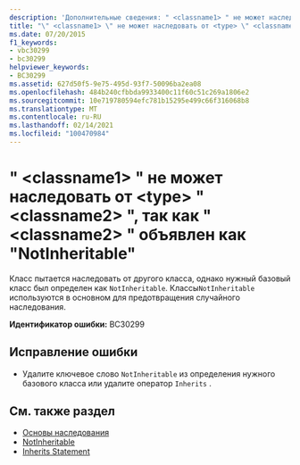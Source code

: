 ```yaml
---
description: 'Дополнительные сведения: " <classname1> " не может наследовать от <type> " <classname2> ", так как " <classname2> " объявлен как "NotInheritable"'
title: "\" <classname1> \" не может наследовать от <type> \" <classname2> \", так как \" <classname2> \" объявлен как \"NotInheritable\""
ms.date: 07/20/2015
f1_keywords:
- vbc30299
- bc30299
helpviewer_keywords:
- BC30299
ms.assetid: 627d50f5-9e75-495d-93f7-50096ba2ea08
ms.openlocfilehash: 484b240cfbbda9933400c11f60c51c269a1806e2
ms.sourcegitcommit: 10e719780594efc781b15295e499c66f316068b8
ms.translationtype: MT
ms.contentlocale: ru-RU
ms.lasthandoff: 02/14/2021
ms.locfileid: "100470984"
---
```

# <a name="classname1-cannot-inherit-from-type-classname2-because-classname2-is-declared-notinheritable"></a>" \<classname1> " не может наследовать от \<type> " \<classname2> ", так как " \<classname2> " объявлен как "NotInheritable"

Класс пытается наследовать от другого класса, однако нужный базовый класс был определен как `NotInheritable`. Классы`NotInheritable` используются в основном для предотвращения случайного наследования.  
  
 **Идентификатор ошибки:** BC30299  
  
## <a name="to-correct-this-error"></a>Исправление ошибки  
  
- Удалите ключевое слово `NotInheritable` из определения нужного базового класса или удалите оператор `Inherits` .  
  
## <a name="see-also"></a>См. также раздел

- [Основы наследования](../programming-guide/language-features/objects-and-classes/inheritance-basics.md)
- [NotInheritable](../language-reference/modifiers/notinheritable.md)
- [Inherits Statement](../language-reference/statements/inherits-statement.md)
